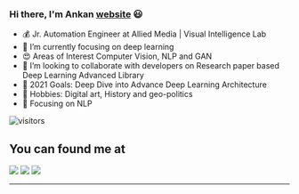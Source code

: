 ### Hi there, I'm Ankan [website] 😃




- 💰 Jr. Automation Engineer at Allied Media | Visual Intelligence Lab
- 🔘 I’m currently focusing on deep learning
- 😍 Areas of Interest Computer Vision, NLP and GAN
- 👥 I’m looking to collaborate with developers on Research paper based Deep Learning Advanced Library
- 👀 2021 Goals: Deep Dive into Advance Deep Learning Architecture
- 💖 Hobbies: Digital art, History and geo-politics
- 🧿 Focusing on NLP

![visitors](https://visitor-badge.glitch.me/badge?page_id=Ankan1998)


## You can found me at

[<img src="https://img.icons8.com/ios-glyphs/38/000000/linkedin.png"/>](https://www.linkedin.com/in/ankan-sharma-589841198/)
[<img src="https://img.icons8.com/ios-glyphs/38/000000/blogger.png"/>](http://datasciencey.blogspot.com/)
[<img src="https://img.icons8.com/windows/36/000000/kaggle.png"/>](https://www.kaggle.com/ankan1998)

---





[website]: http://datasciencey.blogspot.com/
[linkedIn]: https://www.linkedin.com/in/ankan-sharma-589841198/
[kaggle]: https://www.kaggle.com/ankan1998
